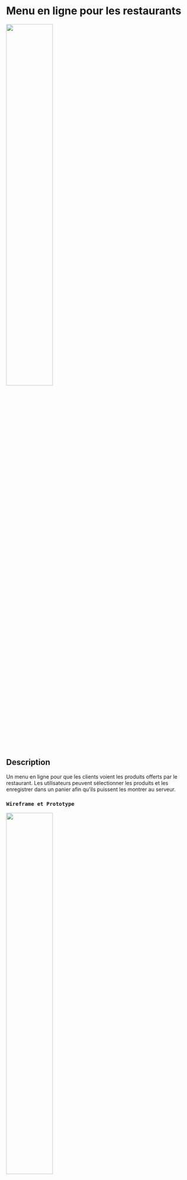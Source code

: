 # Menu en ligne pour les restaurants

<img src="https://www.kidvalram.com/static/media/menu_mockup_2_lg.0b4d05e745e477c3b53f.jpg" width="50%" height="50%">

## Description

Un menu en ligne pour que les clients voient les produits offerts par le restaurant. Les utilisateurs peuvent sélectionner les produits et les enregistrer dans un panier afin qu’ils puissent les montrer au serveur.

### `Wireframe et Prototype`

<img src="https://www.kidvalram.com/static/media/menu_mockup_1_lg.0ca98b9daf4ae1e0acfd.jpg" width="50%" height="50%">

Conception faite en Figma

## Links

- Website : [https://menuapp-domory.vercel.app/menu](https://menuapp-domory.vercel.app/menu)
- Conception sur Figma : [Design](https://www.figma.com/file/nvZDFgrmdtCtLIY9V202Xw/Modern-Bar-App?node-id=402%3A2444)
- Simulation sur Figma : [Live](https://www.figma.com/proto/nvZDFgrmdtCtLIY9V202Xw/Modern-Bar-App?page-id=569%3A4177&node-id=569%3A4189&viewport=63%2C467%2C0.1&scaling=scale-down&starting-point-node-id=569%3A4182)



